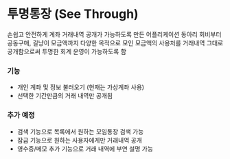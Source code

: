 # 투명통장 (See Through)
손쉽고 안전하게 계좌 거래내역 공개가 가능하도록 만든 어플리케이션
동아리 회비부터 공동구매, 길냥이 모금액까지 다양한 목적으로 모인 모금액의 사용처를 거래내역 그대로 공개함으로써 투명한 회계 운영이 가능하도록 함


### 기능
- 개인 계좌 및 정보 불러오기 (현재는 가상계좌 사용)
- 선택한 기간만큼의 거래 내역만 공개됨

### 추가 예정
- 검색 기능으로 목록에서 원하는 모임통장 검색 가능
- 잠금 기능으로 원하는 사용자에게만 거래내역 공개
- 영수증/메모 추가 기능으로 거래 내역에 부연 설명 가능
